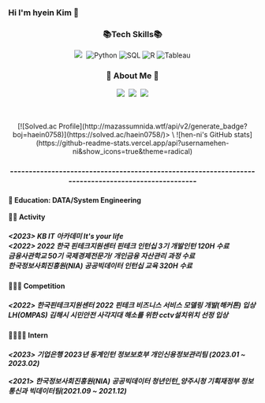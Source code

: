 ### Hi I'm hyein Kim 👋

<h3 align="center"> 📚Tech Skills📚 </h3>
<div align=center>     
    <img src="https://img.shields.io/badge/Java-007396?style=flat-square&logo=Java&logoColor=white"/></a>&nbsp
    <img alt="Python" src="https://img.shields.io/badge/python%20-%2314354C.svg?&style=flat-square&logo=python&logoColor=white"/> 
    <img alt="SQL" src="https://img.shields.io/badge/MySQL-005C84?style=flat-square&logo=mysql&logoColor=white"/>   
    <img alt="R" src="https://img.shields.io/badge/R-276DC3?style=flat-square&logo=R&logoColor=white"/>  
    <img alt="Tableau" src="https://img.shields.io/badge/Tableau-E97627?style=flat-square&logo=Tableau&logoColor=white">

<h3 align="center">🌈 About Me 🌈</h3>
<p align="center">
  <a href="https://https://henni.tistory.com/category/"><img src="https://img.shields.io/badge/Tech%20Blog-11B48A?style=flat-square&logo=Vimeo&logoColor=white&link=https://velog.io/@hyeinisfree"/></a>&nbsp
  <a href="https://www.instagram.com/hen._.ni/"><img src="https://img.shields.io/badge/Instagram-E4405F?style=flat-square&logo=Instagram&logoColor=white&link=https://www.instagram.com/hye_inisfree/"/></a>&nbsp
  <a href="mailto:henni07580@gmail.com"><img src="https://img.shields.io/badge/Gmail-d14836?style=flat-square&logo=Gmail&logoColor=white&link=kimhyein7110@gmail.com"/></a>
</p>
</br>
</br>
[![Solved.ac Profile](http://mazassumnida.wtf/api/v2/generate_badge?boj=haein0758)](https://solved.ac/haein0758/)> \
![hen-ni's GitHub stats](https://github-readme-stats.vercel.app/api?usernamehen-ni&show_icons=true&theme=radical)   



</h1>

### ---------------------------------------------------------------------------------------------------

<h4 align = "left">🌱 Education: DATA/System Engineering </br></br>
🌱🌱 Activity</br>
<h5 align = "left"><2023> KB IT 아카데미 It's your life</br>
<2022> 2022 한국 핀테크지원센터 핀테크 인턴십 3기 개발인턴 120H 수료</br>
 금융사관학교 50기 국제경제전문가/ 개인금융 자산관리 과정 수료</br>
 한국정보사회진흥원(NIA) 공공빅데이터 인턴십 교육 320H 수료</br></h5>
<h4 align = "left">🌱🌱🌱 Competition</br>
<h5 align = "left"><2022> 한국핀테크지원센터 2022 핀테크 비즈니스 서비스 모델링 개발(해커톤) 입상</br>
LH(OMPAS) 김해시 시민안전 사각지대 해소를 위한 cctv설치위치 선정 입상</br></h5>
<h4 align = "left">🌱🌱🌱🌱 Intern</br>
<h5 align = "left"><2023> 기업은행 2023년 동계인턴 정보보호부 개인신용정보관리팀 (2023.01 ~ 2023.02)</br></br>
<2021> 한국정보사회진흥원(NIA) 공공빅데이터 청년인턴_양주시청 기획재정부 정보통신과 빅데이터팀(2021.09 ~ 2021.12)
  

